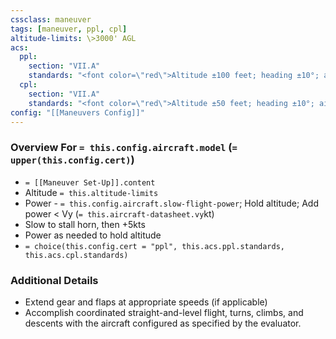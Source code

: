```yaml
---
cssclass: maneuver
tags: [maneuver, ppl, cpl]
altitude-limits: \>3000' AGL
acs:
  ppl: 
    section: "VII.A"
    standards: "<font color=\"red\">Altitude ±100 feet; heading ±10°; airspeed +10/-0kts; bank ±10° - without a stall warning</font>"
  cpl: 
    section: "VII.A"
    standards: "<font color=\"red\">Altitude ±50 feet; heading ±10°; airspeed +5/-0kts; bank ±5° - without a stall warning</font>"
config: "[[Maneuvers Config]]"
---
```

### Overview For `= this.config.aircraft.model` (`= upper(this.config.cert)`)
- `= [[Maneuver Set-Up]].content`
- Altitude `= this.altitude-limits`
- Power - `= this.config.aircraft.slow-flight-power`; Hold altitude; Add power < Vy (`= this.aircraft-datasheet.vy`kt)
- Slow to stall horn, then +5kts
- Power as needed to hold altitude
- `= choice(this.config.cert = "ppl", this.acs.ppl.standards, this.acs.cpl.standards)`

### Additional Details
- Extend gear and flaps at appropriate speeds (if applicable)
- Accomplish coordinated straight-and-level flight, turns, climbs, and descents with the aircraft configured as specified by the evaluator.
